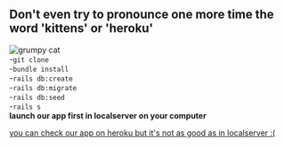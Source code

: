 
## Don't even try to pronounce one more time the word 'kittens' or 'heroku'  <br />
![grumpy cat](https://i.etsystatic.com/15090621/r/il/e84a5d/1480712183/il_570xN.1480712183_cce7.jpg) <br />
-`git clone` <br />
-`bundle install`<br />
-`rails db:create`<br />
-`rails db:migrate` <br />
-`rails db:seed` <br />
-`rails s`<br />
**launch our app first in localserver on your computer** <br />

[you can check our app on heroku but it's not as good as in localserver :(](https://mighty-ravine-65267.herokuapp.com/)

